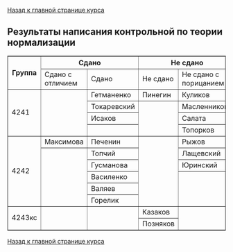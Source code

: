 [Назад к главной странице курса](https://github.com/db2015ss/syllabus)

## Результаты написания контрольной по теории нормализации

<table border="1">
  <tr>
    <th rowspan="2">Группа</th>
    <th colspan="2">Сдано<br></th>
    <th colspan="2">Не сдано<br></th>
  </tr>
  <tr>
    <td>Сдано с отличием<br></td>
    <td>Сдано<br></td>
    <td>Не сдано<br></td>
    <td>Не сдано с порицанием<br></td>
  </tr>
  <tr>
    <td rowspan="4">4241<br></td>
    <td rowspan="4"><br></td>
    <td>Гетманенко</td>
    <td>Пинегин<br></td>
    <td>Куликов</td>
  </tr>
  <tr>
    <td>Токаревский<br></td>
    <td rowspan="3"><br></td>
    <td>Масленникова</td>
  </tr>
  <tr>
    <td>Исаков</td>
    <td>Салата<br></td>
  </tr>
  <tr>
    <td><br></td>
    <td>Топорков</td>
  </tr>
  <tr>
    <td rowspan="6">4242<br></td>
    <td>Максимова</td>
    <td>Печенин<br></td>
    <td rowspan="6"></td>
    <td>Рыжов</td>
  </tr>
  <tr>
    <td rowspan="5"><br></td>
    <td>Топчий<br></td>
    <td>Лащевский</td>
  </tr>
  <tr>
    <td>Гусманова</td>
    <td>Юринский</td>
  </tr>
  <tr>
    <td>Василенко</td>
    <td rowspan="3"></td>
  </tr>
  <tr>
    <td>Валяев</td>
  </tr>
  <tr>
    <td>Горелик</td>
  </tr>
  <tr>
    <td rowspan="2">4243кс</td>
    <td rowspan="2"></td>
    <td rowspan="2"></td>
    <td>Казаков</td>
    <td rowspan="2"></td>
  </tr>
  <tr>
    <td>Позняков</td>
  </tr>
</table>

[Назад к главной странице курса](https://github.com/db2015ss/syllabus)
